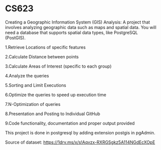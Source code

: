 # CS623
Creating a Geographic Information System (GIS) Analysis: A project that involves analyzing geographic data such as maps and spatial data. You will need a database that supports spatial data types, like PostgreSQL (PostGIS).

1.Retrieve Locations of specific features

2.Calculate Distance between points

3.Calculate Areas of Interest (specific to each group)

4.Analyze the queries

5.Sorting and Limit Executions

6.Optimize the queries to speed up execution time

7.N-Optimization of queries

8.Presentation and Posting to Individual GitHub

9.Code functionality, documentation and proper output provided

This project is done in postgresql by adding extension postgis in pgAdmin.

Source of dataset: https://1drv.ms/x/s!Aqvzx-RXRGSgkz5A114NGdEcXOpE
